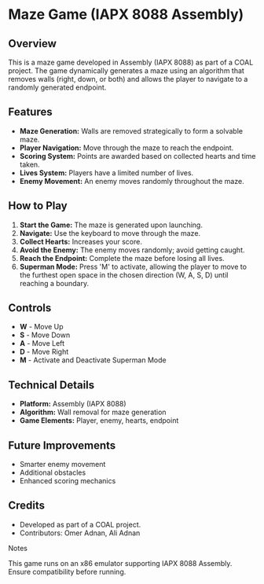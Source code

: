 # Maze Game (IAPX 8088 Assembly)

## Overview

This is a maze game developed in Assembly (IAPX 8088) as part of a COAL project. The game dynamically generates a maze using an algorithm that removes walls (right, down, or both) and allows the player to navigate to a randomly generated endpoint.

## Features

- **Maze Generation:** Walls are removed strategically to form a solvable maze.
- **Player Navigation:** Move through the maze to reach the endpoint.
- **Scoring System:** Points are awarded based on collected hearts and time taken.
- **Lives System:** Players have a limited number of lives.
- **Enemy Movement:** An enemy moves randomly throughout the maze.

## How to Play

1. **Start the Game:** The maze is generated upon launching.
2. **Navigate:** Use the keyboard to move through the maze.
3. **Collect Hearts:** Increases your score.
4. **Avoid the Enemy:** The enemy moves randomly; avoid getting caught.
5. **Reach the Endpoint:** Complete the maze before losing all lives.
6. **Superman Mode:** Press 'M' to activate, allowing the player to move to the furthest open space in the chosen direction (W, A, S, D) until reaching a boundary.

## Controls

- **W** - Move Up
- **S** - Move Down
- **A** - Move Left
- **D** - Move Right
- **M** - Activate and Deactivate Superman Mode

## Technical Details

- **Platform:** Assembly (IAPX 8088)
- **Algorithm:** Wall removal for maze generation
- **Game Elements:** Player, enemy, hearts, endpoint

## Future Improvements

- Smarter enemy movement
- Additional obstacles
- Enhanced scoring mechanics

## Credits

- Developed as part of a COAL project.
- Contributors: Omer Adnan, Ali Adnan

Notes

This game runs on an x86 emulator supporting IAPX 8088 Assembly. Ensure compatibility before running.

